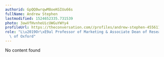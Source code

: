 ```yaml
---
authorid: GpQQ0wrqwM8oeKGIUu66s
fullName: Andrew Stephen
lastmodified: 1524652335.731539
photo: 3awVfHvnheUicUWGuYWYy4
profileUrl: https://theconversation.com//profiles/andrew-stephen-455611
role: "L\u2019Or\xE9al Professor of Marketing & Associate Dean of Research, University\
  \ of Oxford"
---
```

No content found